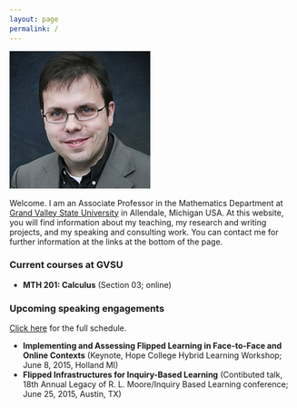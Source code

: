 ```yaml
---
layout: page
permalink: /
---
```


![Robert Talbert](rtheadshot.jpg) 

Welcome. I am an Associate Professor in the Mathematics Department at [Grand Valley State University](http://www.gvsu.edu) in Allendale, Michigan USA. At this website, you will find information about my teaching, my research and writing projects, and my speaking and consulting work. You can contact me for further information at the links at the bottom of the page.


### Current courses at GVSU

+ __MTH 201: Calculus__ (Section 03; online) 

### Upcoming speaking engagements

[Click here](/speaking) for the full schedule. 

+ __Implementing and Assessing Flipped Learning in Face-to-Face and Online Contexts__ (Keynote, Hope College Hybrid Learning Workshop; June 8, 2015, Holland MI)
+ __Flipped Infrastructures for Inquiry-Based Learning__ (Contibuted talk, 18th Annual Legacy of R. L. Moore/Inquiry Based Learning conference; June 25, 2015, Austin, TX)
